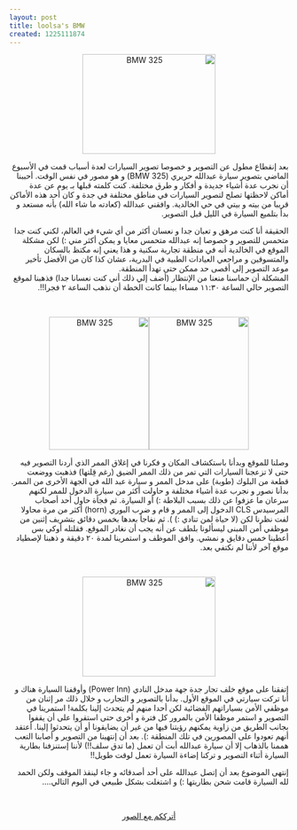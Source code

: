 ```yaml
---
layout: post
title: loolsa's BMW
created: 1225111874
---
```

<p style="text-align: center;direction: rtl;"><a href="http://www.flickr.com/photos/7876001@N04/2971570658/"><img src="http://farm4.static.flickr.com/3009/2971570658_9aaa87337a_m.jpg" height="180" width="240" alt="BMW 325" /></a></p>
<p style="direction: rtl; text-align: right;">بعد إنقطاع مطول عن التصوير و خصوصا تصوير السيارات لعدة أسباب قمت في الأسبوع الماضي بتصوير سيارة عبدالله حريري (BMW 325) و هو مصور في نفس الوقت. أحببنا أن نجرب عدة أشياء جديدة و أفكار و طرق مختلفة. كنت كلمته قبلها بـ يوم عن عدة أماكن لاحظتها تصلح لتصوير السيارات في مناطق مختلفة في جدة و كان أحد هذه الأماكن قريبا من بيته و بيتي في حي الخالدية. وافقني عبدالله (كعادته ما شاء الله) بأنه مستعد و بدأ بتلميع السيارة في الليل قبل التصوير.</p>
<p style="direction: rtl; text-align: right;">الحقيقة أنا كنت مرهق و تعبان جدا و نعسان أكثر من أي شيء في العالم، لكني كنت جدا متحمس للتصوير و خصوصا إنه عبدالله متحمس معايا و يمكن أكثر مني :) لكن مشكلة الموقع في الخالدية أنه في منطقة تجارية سكنية و هذا يعني إنه مكتظ بالسكان والمتسوقين و مراجعي العيادات الطبية في البدرية، عشان كذا كان من الأفضل تأخير موعد التصوير إلى أقصى حد ممكن حتى تهدأ المنطقة.<br />
المشكلة أن حماسنا منعنا من الإنتظار (أضف إلي ذلك أني كنت نعسانا جدا) فذهبنا لموقع التصوير حالي الساعة ١١:٣٠ مساءا بينما كانت الخطة أن نذهب الساعة ٢ فجرا!!.</p>
<p style="text-align: center;direction: rtl;">&nbsp;</p>
<p style="text-align: center;direction: rtl;"><a href="http://www.flickr.com/photos/7876001@N04/2970729565/"><img src="http://farm4.static.flickr.com/3072/2970729565_69648d6806_m.jpg" height="240" width="180" alt="BMW 325" /></a><a href="http://www.flickr.com/photos/7876001@N04/2970728517/"><img src="http://farm4.static.flickr.com/3200/2970728517_ea16e8fcd2_m.jpg" height="240" width="180" alt="BMW 325" /></a></p>
<p style="direction: rtl; text-align: right;">وصلنا للموقع وبدأنا باستكشاف المكان و فكرنا في إغلاق الممر الذي أردنا التصوير فيه حتى لا تزعجنا السيارات التي تمر من ذلك الممر الضيق (رغم قِلتها) فذهبت ووضعت قطعة من البلوك (طوبة) على مدخل الممر و سيارة عبد الله في الجهة الأخرى من الممر. بدأنا نصور و نجرب عدة أشياء مختلفة و حاولت أكثر من سيارة الدخول للممر لكنهم سرعان ما عزفوا عن ذلك بسبب البلاطة :) أو السيارة. ثم فجأة حاول أحد أصحاب المرسيدس CLS الدخول إلى الممر و قام و ضرب البوري (horn) أكثر من مرة محاولا لفت نظرنا لكن (لا حياة لمن تنادي :) ). ثم نفاجأ بعدها بخمس دقائق بتشريف إثنين من موظفي أمن المبنى ليسألونا بلطف عن أنه يجب أن نغادر الموقع. فقلتله أوكي بس أعطينا خمس دقايق و نمشي. وافق الموظف و استمرينا لمدة ٢٠ دقيقة و ذهبنا لإصطياد موقع آخر لأننا لم نكتفي بعد.</p>
<p style="text-align: center;direction: rtl;">&nbsp;</p>
<p style="text-align: center;direction: rtl;"><a href="http://www.flickr.com/photos/7876001@N04/2971567152/"><img src="http://farm4.static.flickr.com/3289/2971567152_17a12d0c2b_m.jpg" height="180" width="240" alt="BMW 325" /></a></p>
<p style="direction: rtl; text-align: right;">إتفقنا على موقع خلف تجار جدة جهة مدخل النادي (Power Inn) وأوقفنا السيارة هناك و أنا تركت سيارتي في الموقع الأول. بدأنا بالتصوير و التجارب و خلال ذلك مر إثنان من موظفي الأمن بسياراتهم الفضائية لكن أحدا منهم لم يتحدث إلينا بكلمة! استمرينا في التصوير و استمر موظفا الأمن بالمرور كل فترة و أخرى حتى استقروا على أن يقفوا بجانب الطريق من زاوية يمكنهم رؤيتنا فيها من غير أن يضايقونا أو أن يتحدثوا إلينا. أعتقد أنهم تعودوا على المصورين في تلك المنطقة :). بعد أن إنتهينا من التصوير و أصابنا التعب هممنا بالذهاب إلا أن سيارة عبدالله أبت أن تعمل (ما تدق سلف!!) لأننا إستنزفنا بطارية السيارة أثناء التصوير و تركنا إضاءة السيارة تعمل لوقت طويل!!</p>
<p style="direction: rtl; text-align: right;">إنتهى الموضوع بعد أن إتصل عبدالله على أحد أصدقائه و جاء لينقذ الموقف ولكن الحمد لله السيارة قامت شحن بطاريتها :) و اشتغلت بشكل طبيعي في اليوم التالي....</p>
<p style="direction: rtl; text-align: right;">&nbsp;</p>
<p style="text-align: center;direction: rtl;"><a href="http://www.flickr.com/photos/yraffah/sets/72157608351755788/">أترككم مع الصور</a></p>
